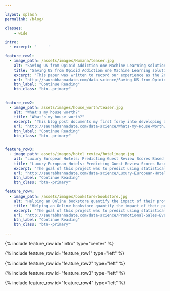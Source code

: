 ```yaml
---

layout: splash
permalink: /blog/

classes:
    - wide

intro: 
  - excerpt: '     '

feature_row1:
  - image_path: /assets/images/Humana/teaser.jpg
    alt: "Saving US from Opioid Addiction one Machine Learning solution at a time"
    title: "Saving US from Opioid Addiction one Machine Learning solution at a time"
    excerpt: 'This paper was written to record our experience as the 2nd place winners and recipients of a $15,000 reward in the 2019 Humana-Mays Healthcare Analytics Case Competition amongst 480 participating teams from across the US.'
    url: "http://saurabhannadate.com/data-science/Saving-US-from-Opioid-Addiction-one-Machine-Learning-solution-at-a-time/"
    btn_label: "Continue Reading"
    btn_class: "btn--primary"


feature_row2:
  - image_path: assets/images/house_worth/teaser.jpg
    alt: "What's my house worth?"
    title: "What's my house worth?"
    excerpt: 'This blog post documents my first foray into developing a full stack analytical pipeline to administer a machine learning solution including using AWS tools such as EC2, S3 and RDS for backend infrastructure and Flask for front end UI.'
    url: "http://saurabhannadate.com/data-science/Whats-my-House-Worth/"
    btn_label: "Continue Reading"
    btn_class: "btn--primary"


feature_row3:
  - image_path: assets/images/hotel_review/hotelimage.jpg
    alt: "Luxury European Hotels: Predicting Guest Review Scores Based on Hotel Reviews"
    title: "Luxury European Hotels: Predicting Guest Review Scores Based on Hotel Reviews"
    excerpt: 'The goal of this project was to predict using statistical modeling and machine learning the score, on a scale from 1 (lowest) to 10 (highest) that a reviewer will give after a stay at a luxury hotel in one of six European cities.'
    url: "http://saurabhannadate.com/data-science/Luxury-European-Hotels-Predicting-Guest-Review-Scores-Based-on-Hotel-Reviews/"
    btn_label: "Continue Reading"
    btn_class: "btn--primary"

feature_row4:
  - image_path: /assets/images/bookstore/bookstore.jpg
    alt: "Helping an Online bookstore quantify the impact of their promotion strategy"
    title: "Helping an Online bookstore quantify the impact of their promotion strategy"
    excerpt: 'The goal of this project was to predict using statistical modeling whether a given customer will respond to a promotional email sent out by an online bookstore, and how much they will spend on buying books if they do respond.'
    url: "http://saurabhannadate.com/data-science/Promotional-Sales-Evaluation-A-Predictive-Model/"
    btn_label: "Continue Reading"
    btn_class: "btn--primary"

---
```


{% include feature_row id="intro" type="center" %}

{% include feature_row id="feature_row1" type="left" %}

{% include feature_row id="feature_row2" type="left" %}

{% include feature_row id="feature_row3" type="left" %}

{% include feature_row id="feature_row4" type="left" %}
